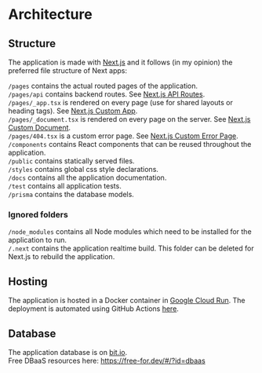 # Architecture

## Structure

The application is made with [Next.js](https://nextjs.org/) and it follows (in
my opinion) the preferred file structure of Next apps:

`/pages` contains the actual routed pages of the application.  
`/pages/api` contains backend routes. See
[Next.js API Routes](https://nextjs.org/docs/api-routes/introduction).  
`/pages/_app.tsx` is rendered on every page (use for shared layouts or heading
tags). See
[Next.js Custom App](https://nextjs.org/docs/advanced-features/custom-app).  
`/pages/_document.tsx` is rendered on every page on the server. See
[Next.js Custom Document](https://nextjs.org/docs/advanced-features/custom-document).  
`/pages/404.tsx` is a custom error page. See
[Next.js Custom Error Page](https://nextjs.org/docs/advanced-features/custom-error-page).  
`/components` contains React components that can be reused throughout the
application.  
`/public` contains statically served files.  
`/styles` contains global css style declarations.  
`/docs` contains all the application documentation.  
`/test` contains all application tests.  
`/prisma` contains the database models.

### Ignored folders

`/node_modules` contains all Node modules which need to be installed for the
application to run.  
`/.next` contains the application realtime build. This folder can be deleted for
Next.js to rebuild the application.

## Hosting

The application is hosted in a Docker container in
[Google Cloud Run](https://cloud.google.com/run). The deployment is automated
using GitHub Actions [here](../.github/workflows/pipeline.yml).

## Database

The application database is on [bit.io](https://bit.io).  
Free DBaaS resources here: https://free-for.dev/#/?id=dbaas
